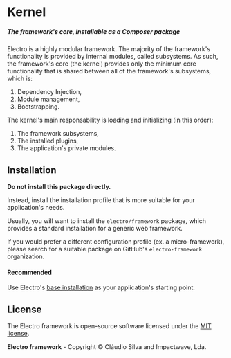# Kernel

##### The framework's core, installable as a Composer package

Electro is a highly modular framework. The majority of the framework's functionality is provided by internal modules, called subsystems. As such, the framework's core (the kernel) provides only the minimum core functionality that is shared between all of the framework's subsystems, which is:

1. Dependency Injection,
1. Module management,
1. Bootstrapping.

The kernel's main responsability is loading and initializing (in this order):

1. The framework subsystems,
1. The installed plugins,
1. The application's private modules.

## Installation

**Do not install this package directly.**

Instead, install the installation profile that is more suitable for your application's needs.

Usually, you will want to install the `electro/framework` package, which provides a standard installation for a generic web framework.

If you would prefer a different configuration profile (ex. a micro-framework), please search for a suitable package on GitHub's `electro-framework` organization.

#### Recommended

Use Electro's [base installation](https://github.com/electro-framework/electro) as your application's starting point.

## License

The Electro framework is open-source software licensed under the [MIT license](http://opensource.org/licenses/MIT).

**Electro framework** - Copyright &copy; Cláudio Silva and Impactwave, Lda.
